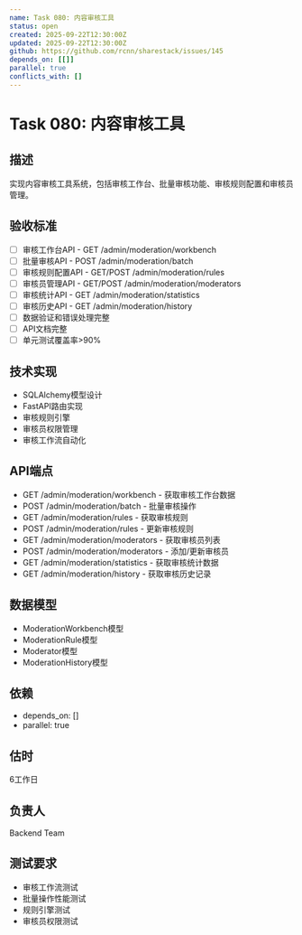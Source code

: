 ```yaml
---
name: Task 080: 内容审核工具
status: open
created: 2025-09-22T12:30:00Z
updated: 2025-09-22T12:30:00Z
github: https://github.com/rcnn/sharestack/issues/145
depends_on: [[]]
parallel: true
conflicts_with: []
---
```


# Task 080: 内容审核工具

## 描述
实现内容审核工具系统，包括审核工作台、批量审核功能、审核规则配置和审核员管理。

## 验收标准
- [ ] 审核工作台API - GET /admin/moderation/workbench
- [ ] 批量审核API - POST /admin/moderation/batch
- [ ] 审核规则配置API - GET/POST /admin/moderation/rules
- [ ] 审核员管理API - GET/POST /admin/moderation/moderators
- [ ] 审核统计API - GET /admin/moderation/statistics
- [ ] 审核历史API - GET /admin/moderation/history
- [ ] 数据验证和错误处理完整
- [ ] API文档完整
- [ ] 单元测试覆盖率>90%

## 技术实现
- SQLAlchemy模型设计
- FastAPI路由实现
- 审核规则引擎
- 审核员权限管理
- 审核工作流自动化

## API端点
- GET /admin/moderation/workbench - 获取审核工作台数据
- POST /admin/moderation/batch - 批量审核操作
- GET /admin/moderation/rules - 获取审核规则
- POST /admin/moderation/rules - 更新审核规则
- GET /admin/moderation/moderators - 获取审核员列表
- POST /admin/moderation/moderators - 添加/更新审核员
- GET /admin/moderation/statistics - 获取审核统计数据
- GET /admin/moderation/history - 获取审核历史记录

## 数据模型
- ModerationWorkbench模型
- ModerationRule模型
- Moderator模型
- ModerationHistory模型

## 依赖
- depends_on: []
- parallel: true

## 估时
6工作日

## 负责人
Backend Team

## 测试要求
- 审核工作流测试
- 批量操作性能测试
- 规则引擎测试
- 审核员权限测试